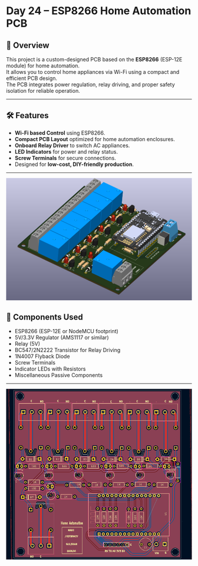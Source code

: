 # Day 24 – ESP8266 Home Automation PCB

## 📌 Overview
This project is a custom-designed PCB based on the **ESP8266** (ESP-12E module) for home automation.  
It allows you to control home appliances via Wi-Fi using a compact and efficient PCB design.  
The PCB integrates power regulation, relay driving, and proper safety isolation for reliable operation.

---

## 🛠️ Features
- **Wi-Fi based Control** using ESP8266.
- **Compact PCB Layout** optimized for home automation enclosures.
- **Onboard Relay Driver** to switch AC appliances.
- **LED Indicators** for power and relay status.
- **Screw Terminals** for secure connections.
- Designed for **low-cost, DIY-friendly production**.

---

![PCB View](./PCB_Files/PCB_Side_View.png)



## 🧩 Components Used
- ESP8266 (ESP-12E or NodeMCU footprint)
- 5V/3.3V Regulator (AMS1117 or similar)
- Relay (5V)
- BC547/2N2222 Transistor for Relay Driving
- 1N4007 Flyback Diode
- Screw Terminals
- Indicator LEDs with Resistors
- Miscellaneous Passive Components

---

![PCB View](./PCB_Files/PCB_Footprint.png)


